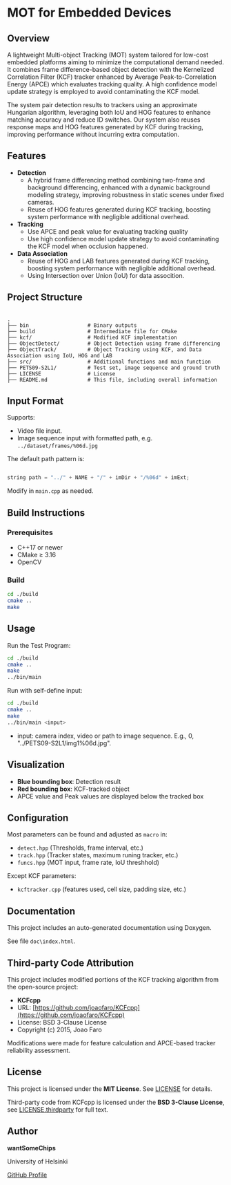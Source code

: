 # MOT for Embedded Devices

## Overview

A lightweight Multi-object Tracking (MOT) system tailored for low-cost embedded platforms aiming to minimize the computational demand needed. It combines frame difference-based object detection with the Kernelized Correlation Filter (KCF) tracker enhanced by Average Peak-to-Correlation Energy (APCE) which evaluates tracking quality. A high confidence model update strategy is employed to avoid contaminating the KCF model. 

The system pair detection results to trackers using an approximate Hungarian algorithm, leveraging both IoU and HOG features to enhance matching accuracy and reduce ID switches. Our system also reuses response maps and HOG features generated by KCF during tracking, improving performance without incurring extra computation. 


## Features

- **Detection**
  - A hybrid frame differencing method combining two-frame and background differencing, enhanced with a dynamic background modeling strategy, improving robustness in static scenes under fixed cameras.
  - Reuse of HOG features generated during KCF tracking, boosting system performance with negligible additional overhead.
- **Tracking**
  - Use APCE and peak value for evaluating tracking quality
  - Use high confidence model update strategy to avoid contaminating the KCF model when occlusion happened. 
- **Data Association**
  - Reuse of HOG and LAB features generated during KCF tracking, boosting system performance with negligible additional overhead.
  - Using Intersection over Union (IoU) for data assocition.


##  Project Structure

```

.
├── bin                   # Binary outputs
├── build                 # Intermediate file for CMake
├── kcf/                  # Modified KCF implementation
├── ObjectDetect/         # Object Detection using frame differencing
├── ObjectTrack/          # Object Tracking using KCF, and Data Association using IoU, HOG and LAB
├── src/                  # Additional functions and main function
├── PETS09-S2L1/          # Test set, image sequence and ground truth
├── LICENSE               # License
├── README.md             # This file, including overall information

```


## Input Format

Supports:
- Video file input.
- Image sequence input with formatted path, e.g. `../dataset/frames/%06d.jpg`

The default path pattern is:

```cpp

string path = "../" + NAME + "/" + imDir + "/%06d" + imExt;

```

Modify in `main.cpp` as needed.


## Build Instructions

### Prerequisites

- C++17 or newer
- CMake ≥ 3.16
- OpenCV


### Build

```bash
cd ./build
cmake ..
make
```


## Usage

Run the Test Program: 

```bash
cd ./build
cmake ..
make
../bin/main
```

Run with self-define input:

```bash
cd ./build
cmake ..
make
../bin/main <input>
```

- input: camera index, video or path to image sequence. 
           E.g., 0, "../PETS09-S2L1/img1%06d.jpg".



## Visualization

- **Blue bounding box**: Detection result
- **Red bounding box**: KCF-tracked object
- APCE value and Peak values are displayed below the tracked box


## Configuration

Most parameters can be found and adjusted as `macro` in:

- `detect.hpp` (Thresholds, frame interval, etc.)
- `track.hpp` (Tracker states, maximum runing tracker, etc.)
- `funcs.hpp` (MOT input, frame rate, IoU threshhold)


Except KCF parameters:

- `kcftracker.cpp` (features used, cell size, padding size, etc.)


## Documentation

This project includes an auto-generated documentation using Doxygen.

See file `doc\index.html`.


## Third-party Code Attribution

This project includes modified portions of the KCF tracking algorithm from the open-source project:

* **KCFcpp**
* URL: [https://github.com/joaofaro/KCFcpp](https://github.com/joaofaro/KCFcpp)
* License: BSD 3-Clause License
* Copyright (c) 2015, Joao Faro

Modifications were made for feature calculation and APCE-based tracker reliability assessment.


## License

This project is licensed under the **MIT License**.
See [LICENSE](./LICENSE) for details.

Third-party code from KCFcpp is licensed under the **BSD 3-Clause License**, see [LICENSE.thirdparty](./LICENSE.thirdparty) for full text.


## Author

**wantSomeChips**

University of Helsinki

[GitHub Profile](https://github.com/wantsomechips)


